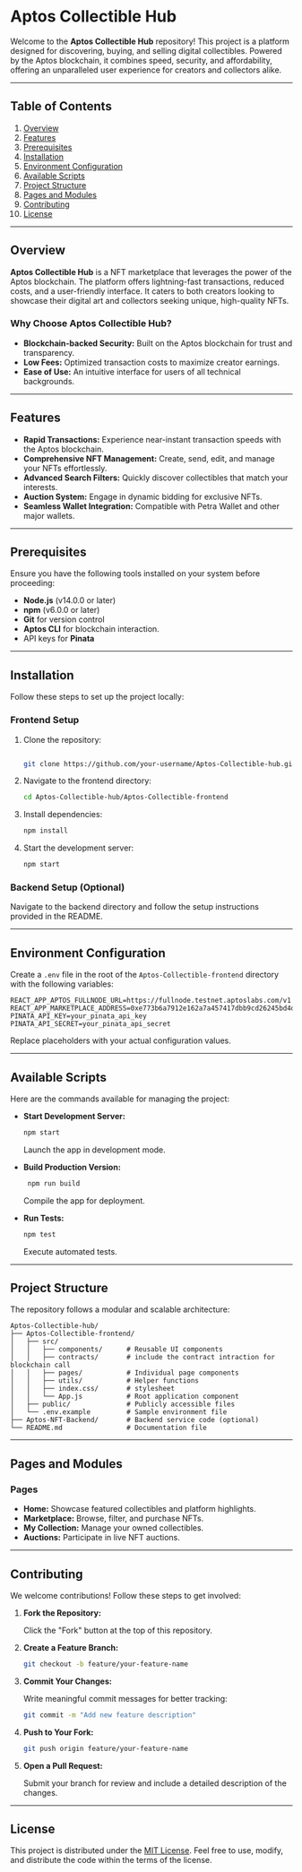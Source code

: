 # Aptos Collectible Hub

Welcome to the **Aptos Collectible Hub** repository! This project is a platform designed for discovering, buying, and selling digital collectibles. Powered by the Aptos blockchain, it combines speed, security, and affordability, offering an unparalleled user experience for creators and collectors alike.

---

## Table of Contents

1. [Overview](#overview)
2. [Features](#features)
3. [Prerequisites](#prerequisites)
4. [Installation](#installation)
5. [Environment Configuration](#environment-configuration)
6. [Available Scripts](#available-scripts)
7. [Project Structure](#project-structure)
8. [Pages and Modules](#pages-and-modules)
9. [Contributing](#contributing)
10. [License](#license)

---

## Overview

**Aptos Collectible Hub** is a NFT marketplace that leverages the power of the Aptos blockchain. The platform offers lightning-fast transactions, reduced costs, and a user-friendly interface. It caters to both creators looking to showcase their digital art and collectors seeking unique, high-quality NFTs.

### Why Choose Aptos Collectible Hub?

- **Blockchain-backed Security:** Built on the Aptos blockchain for trust and transparency.
- **Low Fees:** Optimized transaction costs to maximize creator earnings.
- **Ease of Use:** An intuitive interface for users of all technical backgrounds.

---

## Features

- **Rapid Transactions:** Experience near-instant transaction speeds with the Aptos blockchain.
- **Comprehensive NFT Management:** Create, send, edit, and manage your NFTs effortlessly.
- **Advanced Search Filters:** Quickly discover collectibles that match your interests.
- **Auction System:** Engage in dynamic bidding for exclusive NFTs.
- **Seamless Wallet Integration:** Compatible with Petra Wallet and other major wallets.

---

## Prerequisites

Ensure you have the following tools installed on your system before proceeding:

- **Node.js** (v14.0.0 or later)
- **npm** (v6.0.0 or later)
- **Git** for version control
- **Aptos CLI** for blockchain interaction.
- API keys for **Pinata**

---

## Installation

Follow these steps to set up the project locally:

### Frontend Setup

1. Clone the repository:
    
    ```bash

    git clone https://github.com/your-username/Aptos-Collectible-hub.git
    
    ```
    
2. Navigate to the frontend directory:
    
    ```bash
    cd Aptos-Collectible-hub/Aptos-Collectible-frontend
    
    ```
    
3. Install dependencies:
    
    ```bash
    npm install
    
    ```
    
4. Start the development server:
    
    ```bash
    npm start
    
    ```
    

### Backend Setup (Optional)
Navigate to the backend directory and follow the setup instructions provided in the README.

---

## Environment Configuration

Create a `.env` file in the root of the `Aptos-Collectible-frontend` directory with the following variables:

```
REACT_APP_APTOS_FULLNODE_URL=https://fullnode.testnet.aptoslabs.com/v1
REACT_APP_MARKETPLACE_ADDRESS=0xe773b6a7912e162a7a457417dbb9cd26245bd4dacb30d8a28b483767068c17ba
PINATA_API_KEY=your_pinata_api_key
PINATA_API_SECRET=your_pinata_api_secret

```

Replace placeholders with your actual configuration values.

---

## Available Scripts

Here are the commands available for managing the project:

- **Start Development Server:**
    
    ```bash
    npm start
    
    ```
    
    Launch the app in development mode.
    
- **Build Production Version:**
    
    ```bash
     npm run build
    
    ```
    
    Compile the app for deployment.
    
- **Run Tests:**
    
    ```bash
    npm test
    
    ```
    
    Execute automated tests.

---

## Project Structure

The repository follows a modular and scalable architecture:

```
Aptos-Collectible-hub/
├── Aptos-Collectible-frontend/
│   ├── src/
│   │   ├── components/      # Reusable UI components
│   │   ├── contracts/       # include the contract intraction for blockchain call
│   │   ├── pages/           # Individual page components
│   │   ├── utils/           # Helper functions
│   │   ├── index.css/       # stylesheet
│   │   └── App.js           # Root application component
│   ├── public/              # Publicly accessible files
│   └── .env.example         # Sample environment file
├── Aptos-NFT-Backend/       # Backend service code (optional)
└── README.md                # Documentation file

```

---

## Pages and Modules

### Pages

- **Home:** Showcase featured collectibles and platform highlights.
- **Marketplace:** Browse, filter, and purchase NFTs.
- **My Collection:** Manage your owned collectibles.
- **Auctions:** Participate in live NFT auctions.


---

## Contributing

We welcome contributions! Follow these steps to get involved:

1. **Fork the Repository:**
    
    Click the "Fork" button at the top of this repository.
    
2. **Create a Feature Branch:**
    
    ```bash
    git checkout -b feature/your-feature-name
    
    ```
    
3. **Commit Your Changes:**
    
    Write meaningful commit messages for better tracking:
    
    ```bash
    git commit -m "Add new feature description"
    
    ```
    
4. **Push to Your Fork:**
    
    ```bash
    git push origin feature/your-feature-name
    
    ```
    
5. **Open a Pull Request:**
    
    Submit your branch for review and include a detailed description of the changes.
    

---

## License

This project is distributed under the [MIT License](https://www.notion.so/LICENSE). Feel free to use, modify, and distribute the code within the terms of the license.